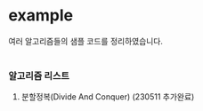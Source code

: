 # example
여러 알고리즘들의 샘플 코드를 정리하였습니다.
<br>
<br>

### 알고리즘 리스트
1. 분할정복(Divide And Conquer) (230511 추가완료)
